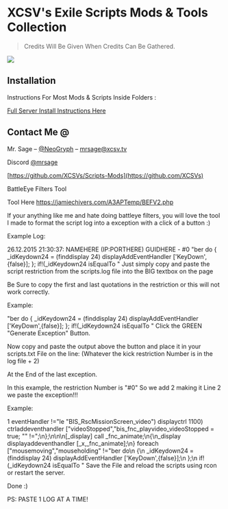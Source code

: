# XCSV's Exile Scripts Mods & Tools Collection
> Credits Will Be Given When Credits Can Be Gathered.


![](header.png)

## Installation

Instructions For Most Mods & Scripts Inside Folders :

<a href="https://github.com/XCSVs/Scripts-Mods/blob/master/INSTRUCTIONS/Exile%20Server%20Owner%20Guide%20v1.7.pdf
">Full Server Install Instructions Here</a>






## Contact Me @

Mr. Sage – [@NeoGryph](https://twitter.com/NeoGryph) – mrsage@xcsv.tv

Discord [@mrsage](https://discord.gg/tvhquY6)

[https://github.com/XCSVs/Scripts-Mods](https://github.com/XCSVs)





BattleEye Filters Tool

Tool Here https://jamiechivers.com/A3APTemp/BEFV2.php

If your anything like me and hate doing battleye filters, you will love the tool I made to format the script log into a exception with a click of a button :)

Example Log:

26.12.2015 21:30:37: NAMEHERE (IP:PORTHERE) GUIDHERE - #0 "ber do
			{
				_idKeydown24 = (finddisplay 24) displayAddEventHandler ['KeyDown',{false}];
			};
			if!(_idKeydown24 isEqualTo "
Just simply copy and paste the script restriction from the scripts.log file into the BIG textbox on the page

Be Sure to copy the first and last quotations in the restriction or this will not work correctly.

Example: 

"ber do
			{
				_idKeydown24 = (finddisplay 24) displayAddEventHandler ['KeyDown',{false}];
			};
			if!(_idKeydown24 isEqualTo "
Click the GREEN "Generate Exception" Button.

Now copy and paste the output above the button and place it in your scripts.txt File on the line: (Whatever the kick restriction Number is in the log file + 2)

At the End of the last exception.

 

In this example, the restriction Number is "#0" So we add 2 making it Line 2 we paste the exception!!! 

Example: 

1 eventHandler !="le \"BIS_RscMissionScreen_video\") displayctrl 1100) ctrladdeventhandler [\"videoStopped\",\"bis_fnc_playvideo_videoStopped = true; \"" !=";\n};\n\n\n[_display] call _fnc_animate;\n{\n_display displayaddeventhandler [_x,_fnc_animate];\n} foreach [\"mousemoving\",\"mouseholding" !="ber do\n			{\n				_idKeydown24 = (finddisplay 24) displayAddEventHandler ['KeyDown',{false}];\n			};\n			if!(_idKeydown24 isEqualTo "
Save the File and reload the scripts using rcon or restart the server.

 

Done :)

 

PS: PASTE 1 LOG AT A TIME!